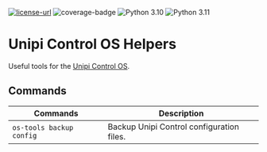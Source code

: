 [![license-url](https://img.shields.io/badge/license-Apache%202-yellowgreen)](https://opensource.org/license/apache-2-0/)
![coverage-badge](https://raw.githubusercontent.com/superbox-dev/unipi-control-os-helpers/main/coverage.svg)
![Python 3.10](https://img.shields.io/badge/python-3.10-blue.svg)
![Python 3.11](https://img.shields.io/badge/python-3.11-blue.svg)

# Unipi Control OS Helpers

Useful tools for the [Unipi Control OS](https://github.com/superbox-dev/unipi-control-os).

## Commands

| Commands                 | Description                               |
|--------------------------|-------------------------------------------|
| `os-tools backup config` | Backup Unipi Control configuration files. |
